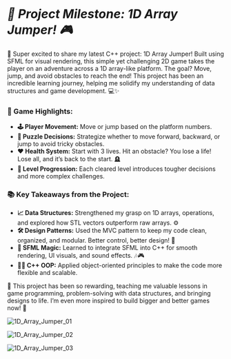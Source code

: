 # ***🚀 Project Milestone: 1D Array Jumper! 🎮***

🌟 Super excited to share my latest C++ project: 1D Array Jumper! Built using SFML for visual rendering, this simple yet challenging 2D game takes the player on an adventure across a 1D array-like platform. The goal? Move, jump, and avoid obstacles to reach the end! This project has been an incredible learning journey, helping me solidify my understanding of data structures and game development. 💻✨

### **🎯 Game Highlights:**
- **🕹️ Player Movement:** Move or jump based on the platform numbers.
- **🧩 Puzzle Decisions:** Strategize whether to move forward, backward, or jump to avoid tricky obstacles.
- **❤️ Health System:** Start with 3 lives. Hit an obstacle? You lose a life! Lose all, and it’s back to the start. 🪦
- **🚀 Level Progression:** Each cleared level introduces tougher decisions and more complex challenges.

### **📚 Key Takeaways from the Project:**
- **📈 Data Structures:** Strengthened my grasp on 1D arrays, operations, and explored how STL vectors outperform raw arrays. ⚙️
- **🛠️ Design Patterns:** Used the MVC pattern to keep my code clean, organized, and modular. Better control, better design! 🧩
- **🎨 SFML Magic:** Learned to integrate SFML into C++ for smooth rendering, UI visuals, and sound effects. 🎶🎮
- **👨‍💻 C++ OOP:** Applied object-oriented principles to make the code more flexible and scalable.

🌈 This project has been so rewarding, teaching me valuable lessons in game programming, problem-solving with data structures, and bringing designs to life. I’m even more inspired to build bigger and better games now! 🎉

![1D_Array_Jumper_01](https://github.com/user-attachments/assets/43773fa1-4476-4177-9d93-6821f15d614a)

![1D_Array_Jumper_02](https://github.com/user-attachments/assets/8a342ecd-3c5a-46ab-9303-3b3eb684cc53)

![1D_Array_Jumper_03](https://github.com/user-attachments/assets/aed02e74-87e7-4913-b59c-7d1e2708a3f0)
